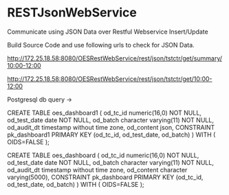 # RESTJsonWebService
Communicate using JSON Data over Restful Webservice Insert/Update

Build Source Code and use following urls to check for JSON Data.

http://172.25.18.58:8080/OESRestWebService/rest/json/tstctr/get/summary/10:00-12:00

http://172.25.18.58:8080/OESRestWebService/rest/json/tstctr/get/10:00-12:00

Postgresql db query ->

CREATE TABLE oes_dashboard1
(
  od_tc_id numeric(16,0) NOT NULL,
  od_test_date date NOT NULL,
  od_batch character varying(11) NOT NULL,
  od_audit_dt timestamp without time zone,
  od_content json,
  CONSTRAINT pk_dashboard1 PRIMARY KEY (od_tc_id, od_test_date, od_batch)
)
WITH (
  OIDS=FALSE
);

CREATE TABLE oes_dashboard
(
  od_tc_id numeric(16,0) NOT NULL,
  od_test_date date NOT NULL,
  od_batch character varying(11) NOT NULL,
  od_audit_dt timestamp without time zone,
  od_content character varying(5000),
  CONSTRAINT pk_dashboard PRIMARY KEY (od_tc_id, od_test_date, od_batch)
)
WITH (
  OIDS=FALSE
);
